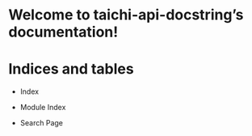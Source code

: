 <!-- taichi-api-docstring documentation master file, created by
sphinx-quickstart on Sat Jul 24 23:51:26 2021.
You can adapt this file completely to your liking, but it should at least
contain the root `toctree` directive. -->
# Welcome to taichi-api-docstring’s documentation!

# Indices and tables


* Index


* Module Index


* Search Page
